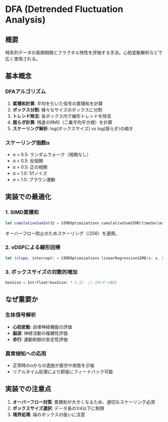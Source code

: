 # DFA (Detrended Fluctuation Analysis)

## 概要
時系列データの長期相関とフラクタル特性を評価する手法。心拍変動解析などで広く使用される。

## 基本概念

### DFAアルゴリズム
1. **累積和計算**: 平均を引いた信号の累積和を計算
2. **ボックス分割**: 様々なサイズのボックスに分割
3. **トレンド除去**: 各ボックス内で線形トレンドを除去
4. **揺らぎ計算**: 残差のRMS（二乗平均平方根）を計算
5. **スケーリング解析**: log(ボックスサイズ) vs log(揺らぎ)の傾き

### スケーリング指数α
- α = 0.5: ランダムウォーク（相関なし）
- α < 0.5: 反相関
- α > 0.5: 正の相関
- α = 1.0: 1/fノイズ
- α = 1.5: ブラウン運動

## 実装での最適化

### 1. SIMD累積和
```swift
let cumulativeSumInt32 = SIMDOptimizations.cumulativeSumSIMD(timeSeries, mean: mean)
```
オーバーフロー防止のためスケーリング（/256）を適用。

### 2. vDSPによる線形回帰
```swift
let (slope, intercept) = SIMDOptimizations.linearRegressionSIMD(x: x, y: boxData)
```

### 3. ボックスサイズの対数的増加
```swift
boxSize = Int(Float(boxSize) * 1.2)  // 20%ずつ増加
```

## なぜ重要か

### 生体信号解析
- **心拍変動**: 自律神経機能の評価
- **脳波**: 神経活動の複雑性評価
- **歩行**: 運動制御の安定性評価

### 異常検知への応用
- 正常時のαからの逸脱が疲労や病態を示唆
- リアルタイム処理により即座にフィードバック可能

## 実装での注意点
1. **オーバーフロー対策**: 累積和が大きくなるため、適切なスケーリング必須
2. **ボックスサイズ選択**: データ長の1/4以下に制限
3. **境界処理**: 端のボックスの扱いに注意